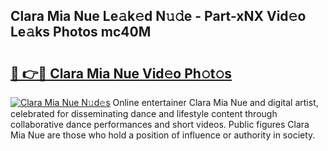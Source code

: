 ## Clara Mia Nue Le𝚊k𝚎d N𝚞𝚍e - Part-xNX Vid𝚎o Le𝚊ks Photos mc40M

# <h2><a href="http://fb6spt.evod.top/?m=Clara+Mia+Nue">🔗 👉🔴 Clara Mia Nue Vid𝚎o Ph𝚘t𝚘s</a></h2>

[![Clara Mia Nue N𝚞d𝚎s](https://i.imgur.com/8V9OHl7.gif)](http://fb6spt.evod.top/?m=Clara+Mia+Nue)
Online entertainer Clara Mia Nue and digital artist, celebrated for disseminating dance and lifestyle content through collaborative dance performances and short videos. Public figures Clara Mia Nue are those who hold a position of influence or authority in society. 
